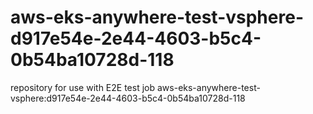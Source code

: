 # aws-eks-anywhere-test-vsphere-d917e54e-2e44-4603-b5c4-0b54ba10728d-118
repository for use with E2E test job aws-eks-anywhere-test-vsphere:d917e54e-2e44-4603-b5c4-0b54ba10728d-118
